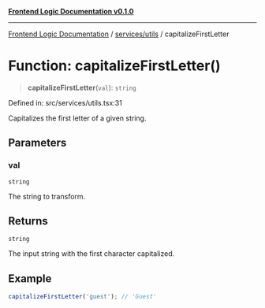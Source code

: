 [**Frontend Logic Documentation v0.1.0**](../../../README.md)

***

[Frontend Logic Documentation](../../../modules.md) / [services/utils](../README.md) / capitalizeFirstLetter

# Function: capitalizeFirstLetter()

> **capitalizeFirstLetter**(`val`): `string`

Defined in: src/services/utils.tsx:31

Capitalizes the first letter of a given string.

## Parameters

### val

`string`

The string to transform.

## Returns

`string`

The input string with the first character capitalized.

## Example

```ts
capitalizeFirstLetter('guest'); // 'Guest'
```
